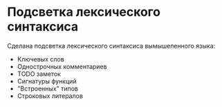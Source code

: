 # Подсветка лексического синтаксиса

Сделана подсветка лексического синтаксиса вымышеленного языка:

* Ключевых слов
* Однострочных комментариев
* TODO заметок
* Сигнатуры функций
* "Встроенных" типов
* Строковых литералов
